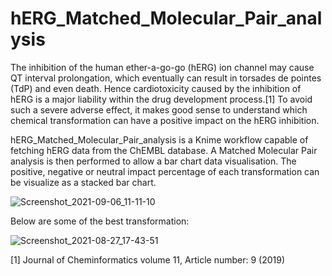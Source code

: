 # hERG_Matched_Molecular_Pair_analysis

The inhibition of the human ether-a-go-go (hERG) ion channel may cause QT interval prolongation, which eventually can result in torsades de pointes (TdP) and even death. Hence cardiotoxicity caused by the inhibition of hERG is a major liability within the drug development process.[1] To avoid such a severe adverse effect, it makes good sense to understand which chemical transformation can have a positive impact on the hERG inhibition.

hERG_Matched_Molecular_Pair_analysis is a Knime workflow capable of fetching hERG data from the ChEMBL database. A Matched Molecular Pair analysis is then performed to allow a bar chart data visualisation. The positive, negative or neutral impact percentage of each transformation can be visualize as a stacked bar chart.

![Screenshot_2021-09-06_11-11-10](https://user-images.githubusercontent.com/71086972/132191849-bac153bd-5041-479a-b3fa-0b6f3dc1540e.png)

Below are some of the best transformation:

![Screenshot_2021-08-27_17-43-51](https://user-images.githubusercontent.com/71086972/131153784-87fd42b3-906e-42d9-9941-d404e5d15fc2.png)

[1] Journal of Cheminformatics volume 11, Article number: 9 (2019) 
